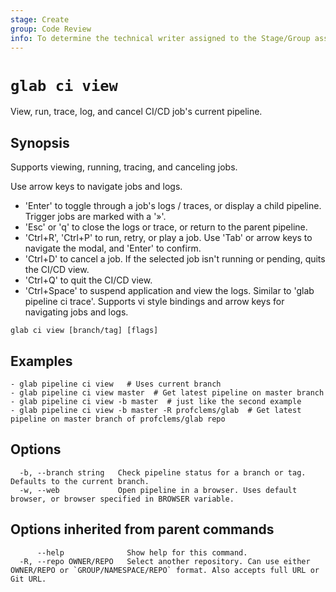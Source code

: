 ```yaml
---
stage: Create
group: Code Review
info: To determine the technical writer assigned to the Stage/Group associated with this page, see https://about.gitlab.com/handbook/product/ux/technical-writing/#assignments
---
```


<!--
This documentation is auto generated by a script.
Please do not edit this file directly. Run `make gen-docs` instead.
-->

# `glab ci view`

View, run, trace, log, and cancel CI/CD job's current pipeline.

## Synopsis

Supports viewing, running, tracing, and canceling jobs.

Use arrow keys to navigate jobs and logs.

- 'Enter' to toggle through a job's logs / traces, or display a child pipeline. Trigger jobs are marked with a '»'.
- 'Esc' or 'q' to close the logs or trace, or return to the parent pipeline.
- 'Ctrl+R', 'Ctrl+P' to run, retry, or play a job. Use 'Tab' or arrow keys to navigate the modal, and 'Enter' to confirm.
- 'Ctrl+D' to cancel a job. If the selected job isn't running or pending, quits the CI/CD view.
- 'Ctrl+Q' to quit the CI/CD view.
- 'Ctrl+Space' to suspend application and view the logs. Similar to 'glab pipeline ci trace'.
Supports vi style bindings and arrow keys for navigating jobs and logs.

```plaintext
glab ci view [branch/tag] [flags]
```

## Examples

```plaintext
- glab pipeline ci view   # Uses current branch
- glab pipeline ci view master  # Get latest pipeline on master branch
- glab pipeline ci view -b master  # just like the second example
- glab pipeline ci view -b master -R profclems/glab  # Get latest pipeline on master branch of profclems/glab repo

```

## Options

```plaintext
  -b, --branch string   Check pipeline status for a branch or tag. Defaults to the current branch.
  -w, --web             Open pipeline in a browser. Uses default browser, or browser specified in BROWSER variable.
```

## Options inherited from parent commands

```plaintext
      --help              Show help for this command.
  -R, --repo OWNER/REPO   Select another repository. Can use either OWNER/REPO or `GROUP/NAMESPACE/REPO` format. Also accepts full URL or Git URL.
```
